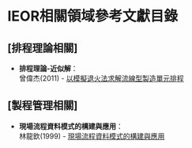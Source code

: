 # IEOR相關領域參考文獻目錄

## **[排程理論相關]**
* **排程理論-近似解**：   
  曾偉杰(2011) - [以模擬退火法求解流線型製造單元排程](https://ir.nctu.edu.tw/bitstream/11536/47866/1/352001.pdf)

## **[製程管理相關]**
* **現場流程資料模式的構建與應用**：   
  林龍欽(1999) - [現場流程資料模式的構建與應用](http://cmr.ba.ouhk.edu.hk/cmr/oldweb/n7/981059.html)
